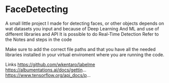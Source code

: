 # FaceDetecting
A small little project I made for detecting faces, or other objects depends on wat datasets you input and because of Deep Learning And ML and use of different libraries and API It is possible to do Real-Time Detection
Refer to the Notes and steps in the code


Make sure to add the correct file paths and that you have all the needed libraries installed in your virtual enviroment where you are running the code.

Links
https://github.com/wkentaro/labelme
https://albumentations.ai/docs/gettin...
https://www.tensorflow.org/api_docs/p...
